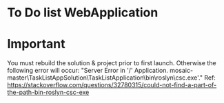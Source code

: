 # To Do list WebApplication
# Important

You must rebuild the solution & project prior to first launch. Otherwise the following error will occur: 
"Server Error in '/' Application.
mosaic-master\TaskListAppSolution\TaskListApplication\bin\roslyn\csc.exe'."
Ref: https://stackoverflow.com/questions/32780315/could-not-find-a-part-of-the-path-bin-roslyn-csc-exe
